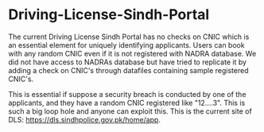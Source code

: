 # Driving-License-Sindh-Portal

The current Driving License Sindh Portal has no checks on CNIC which is an essential element for uniquely identifying applicants. Users can book with any random CNIC even if it is not registered with NADRA database. We did not have access to NADRAs database but have tried to replicate it by adding a check on CNIC's through datafiles containing sample registered CNIC's. 

This is essential if suppose a security breach is conducted by one of the applicants, and they have a random CNIC registered like "12....3". This is such a big loop hole and anyone can exploit this. This is the current site of DLS: https://dls.sindhpolice.gov.pk/home/app.
